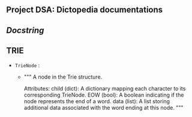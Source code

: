 **Project DSA: Dictopedia documentations**
---

***Docstring***
---

**TRIE**
---

- `TrieNode` :
  - """
    A node in the Trie structure.

    Attributes:
        child (dict): A dictionary mapping each character to its corresponding TrieNode.
        EOW (bool): A boolean indicating if the node represents the end of a word.
        data (list): A list storing additional data associated with the word ending at this node.
    """
